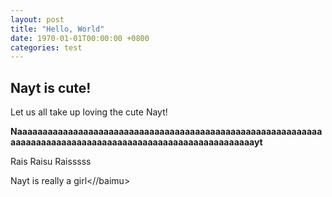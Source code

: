 ```yaml
---
layout: post
title: "Hello, World"
date: 1970-01-01T00:00:00 +0800
categories: test
---
```

## Nayt is cute!
Let us all take up loving the cute Nayt!

**Naaaaaaaaaaaaaaaaaaaaaaaaaaaaaaaaaaaaaaaaaaaaaaaaaaaaaaaaaaaaaaaaaaaaaaaaaaaaaaaaaaaaaaaaaaaaaaaaaaaaaaaaaaaayt**

Rais
Raisu
Raisssss

<baimu>Nayt is really a girl<//baimu>
